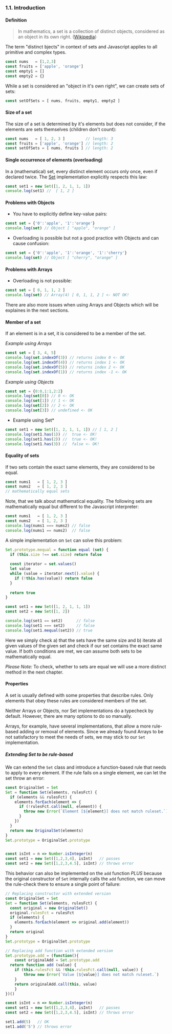 ### 1.1. Introduction

#### Definition

> In mathematics, a set is a collection of distinct objects, considered as an object in its own right. ([Wikipedia](https://en.wikipedia.org/wiki/Set_(mathematics)))

The term "distinct bjects" in context of sets and Javascript applies to all primitive and complex types.


```javascript
const nums   = [1,2,3]
const fruits = ['apple', 'orange']
const empty1 = []
const empty2 = {}
```

While a set is considered an "object in it's own right", we can create sets of sets:

```javascript
const setOfSets = [ nums, fruits, empty1, empty2 ]
```  


#### Size of a set

The size of a set is determined by it's elements but does not consider, if the elements are sets themselves (children don't count):

```javascript
const nums   = [ 1, 2, 3 ]         // length: 3
const fruits = ['apple', 'orange'] // length: 2
const setOfSets = [ nums, fruits ] // length: 2
```

#### Single occurrence of elements (overloading)

In a (mathematical) set, every distinct element occurs only once, even if declared twice. 
The [Set](https://developer.mozilla.org/en-US/docs/Web/JavaScript/Reference/Global_Objects/Set) implementation explicitly respects this law:

```javascript
const set1 = new Set([1, 2, 1, 1, 1])
console.log(set1) //  [ 1, 2 ]
```

#### Problems with Objects

* You have to explicitly define key-value pairs:

```javascript
const set = {'0':'apple', '1':'orange'}
console.log(set) // Object [ "apple", "orange" ]
```

* Overloading is possible but not a good practice with Objects and can cause confusion:

```javascript
const set = {'0':'apple', '1':'orange', '1':'cherry'}
console.log(set) // Object [ "cherry", "orange" ]
```

#### Problems with Arrays

* Overloading is not possible:

```javascript
const set = [ 0, 1, 1, 2 ]
console.log(set) // Array(4) [ 0, 1, 1, 2 ] <- NOT OK!
```

There are also more issues when using Arrays and Objects which will be explaines in the next sections.

#### Member of a set

If an element is in a set, it is considered to be a member of the set.

*Example using Arrays*

```javascript
const set = [ 3, 4, 5]
console.log(set.indexOf(3)) // returns index 0 <- OK
console.log(set.indexOf(4)) // returns index 1 <- OK
console.log(set.indexOf(5)) // returns index 2 <- OK
console.log(set.indexOf(1)) // returns index -1 <- OK
```

*Example using Objects*

```javascript
const set = {0:0,1:1,2:2}
console.log(set[0]) // 0 <- OK
console.log(set[1]) // 1 <- OK
console.log(set[2]) // 2 <- OK
console.log(set[3]) // undefined <- OK
```

* Example using Set*

```javascript
const set1 = new Set([1, 2, 1, 1, 1]) // [ 1, 2 ]
console.log(set1.has(1)) //  true <- OK!
console.log(set1.has(2)) //  true <- OK!
console.log(set1.has(3)) //  false <- OK!
```


#### Equality of sets

If two sets contain the exact same elements, they are considered to be equal.

```javascript
const nums1   = [ 1, 2, 3 ]
const nums2   = [ 1, 2, 3 ]
// mathematically equal sets
```

Note, that we talk about mathematical equality. 
The following sets are mathematically equal but different to the Javascript interpreter:

```javascript
const nums1   = [ 1, 2, 3 ]
const nums2   = [ 1, 2, 3 ]
console.log(nums1 === nums2) // false
console.log(nums1 == nums2)  // false
```

A simple implementation on `Set` can solve this problem:

```javascript
Set.prototype.mequal = function equal (set) {
  if (this.size !== set.size) return false
  
  const iterator = set.values()
  let value
  while (value = iterator.next().value) {
  	if (!this.has(value)) return false
  }
   
  return true
}

const set1 = new Set([1, 2, 1, 1, 1])
const set2 = new Set([1, 2])

console.log(set1 == set2)      // false
console.log(set1 === set2)     // false
console.log(set1.mequal(set2)) // true
```

Here we simply check a) that the sets have the same size and b) iterate all given values of the given set and check if our set contains the exact same value.
If both conditions are met, we can assume both sets to be mathematically equal.

*Please Note:* To check, whether to sets are equal we will use a more distinct method in the next chapter.


#### Properties

A set is usually defined with some properties that describe rules.
Only elements that obey these rules are considered members of the set.

Neither Arrays or Objects, nor Set implementations do a typecheck by default. However, there are many options to do so manually.

Arrays, for example, have several implementations, that allow a more rule-based adding or removal of elements. 
Since we already found Arrays to be not satisfactory to meet the needs of sets, we may stick to our `Set` implementation.

##### Extending Set to be rule-based

We can extend the `Set` class and introduce a function-based rule that needs to apply to every element.
If the rule fails on a single element, we can let the set throw an error:

```javascript
const OriginalSet = Set
Set = function Set(elements, rulesFct) {
  if (elements && rulesFct)	{
    elements.forEach(element => {
      if (!rulesFct.call(null, element)) {
        throw new Error(`Element [${element}] does not match ruleset.`)
      }
    })
  }
  return new OriginalSet(elements)
}
Set.prototype = OriginalSet.prototype


const isInt = n => Number.isInteger(n)
const set1 = new Set([1,2,3,4], isInt)   // passes
const set2 = new Set([1,2,3,4.5], isInt) // throws error
```

This behavior can also be implemented on the `add` function *PLUS* because the original constructor of `Set` internally calls the `add` function, we can move the rule-check there to ensure a single point of failure:

```javascript
// Replacing constructor with extended version
const OriginalSet = Set
Set = function Set(elements, rulesFct) {
  const original = new OriginalSet()
  original.rulesFct = rulesFct
  if (elements) {
  	elements.forEach(element => original.add(element))
  }	
  return original
}
Set.prototype = OriginalSet.prototype

// Replacing add function with extended version
Set.prototype.add = (function(){
	const originalAdd = Set.prototype.add	
  return function add (value) {
  	if (this.rulesFct && !this.rulesFct.call(null, value)) {
    	throw new Error(`Value [${value}] does not match ruleset.`)
  	}
  	return originalAdd.call(this, value)
	}
})()

const isInt = n => Number.isInteger(n)
const set1 = new Set([1,2,3,4], isInt)   // passes
const set2 = new Set([1,2,3,4.5], isInt) // throws error

set1.add(5)   // OK
set1.add('5') // throws error
```